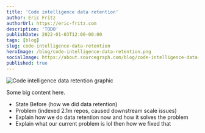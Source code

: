 ```yaml
---
title: 'Code intelligence data retention'
author: Eric Fritz
authorUrl: https://eric-fritz.com
description: 'TODO'
publishDate: 2022-01-03T12:00-00:00
tags: [blog]
slug: code-intelligence-data-retention
heroImage: /blog/code-intelligence-data-retention.png
socialImage: https://about.sourcegraph.com/blog/code-intelligence-data-retention.png
published: true
---
```


![Code intelligence data retention graphic](/blog/code-intelligence-data-retention.png)

Some big content here.

- State Before (how we did data retention)
- Problem (indexed 2.1m repos, caused downstream scale issues)
- Explain how we do data retention now and how it solves the problem
- Explain what our current problem is lol then how we fixed that
